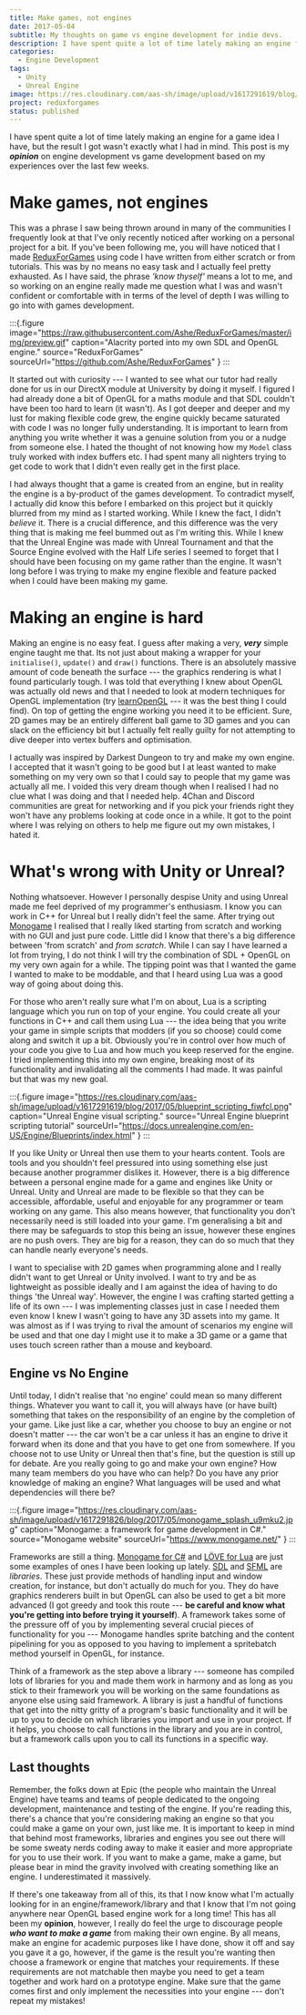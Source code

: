 ```yaml
---
title: Make games, not engines
date: 2017-05-04
subtitle: My thoughts on game vs engine development for indie devs.
description: I have spent quite a lot of time lately making an engine for a game idea I have, but the result I got wasn't exactly what I had in mind. This post is my opinion on engine development vs game development based on my experiences over the last few weeks.
categories: 
  - Engine Development
tags: 
  - Unity
  - Unreal Engine
image: https://res.cloudinary.com/aas-sh/image/upload/v1617291619/blog/2017/05/blueprint_scripting_fiwfcl.png
project: reduxforgames
status: published
---
```


I have spent quite a lot of time lately making an engine for a game idea I have, but the result I got wasn't exactly what I had in mind. This post is my ***opinion*** on engine development vs game development based on my experiences over the last few weeks.

# Make games, not engines

This was a phrase I saw being thrown around in many of the communities I frequently look at that I've only recently noticed after working on a personal project for a bit. If you've been following me, you will have noticed that I made [ReduxForGames](https://github.com/Ashe/ReduxForGames) using code I have written from either scratch or from tutorials. This was by no means no easy task and I actually feel pretty exhausted. As I have said, the phrase *'know thyself'* means a lot to me, and so working on an engine really made me question what I was and wasn't confident or comfortable with in terms of the level of depth I was willing to go into with games development.

:::{.figure
  image="https://raw.githubusercontent.com/Ashe/ReduxForGames/master/img/preview.gif"
  caption="Alacrity ported into my own SDL and OpenGL engine."
  source="ReduxForGames"
  sourceUrl="https://github.com/Ashe/ReduxForGames"
}
:::

It started out with curiosity --- I wanted to see what our tutor had really done for us in our DirectX module at University by doing it myself. I figured I had already done a bit of OpenGL for a maths module and that SDL couldn't have been too hard to learn (it wasn't). As I got deeper and deeper and my lust for making flexible code grew, the engine quickly became saturated with code I was no longer fully understanding. It is important to learn from anything you write whether it was a genuine solution from you or a nudge from someone else. I hated the thought of not knowing how my `Model` class truly worked with index buffers etc. I had spent many all nighters trying to get code to work that I didn't even really get in the first place.

I had always thought that a game is created from an engine, but in reality the engine is a by-product of the games development. To contradict myself, I actually did know this before I embarked on this project but it quickly blurred from my mind as I started working. While I knew the fact, I didn't *believe* it. There is a crucial difference, and this difference was the very thing that is making me feel bummed out as I'm writing this. While I knew that the Unreal Engine was made with Unreal Tournament and that the Source Engine evolved with the Half Life series I seemed to forget that I should have been focusing on my game rather than the engine. It wasn't long before I was trying to make my engine flexible and feature packed when I could have been making my game.

# Making an engine is hard

Making an engine is no easy feat. I guess after making a very, ***very*** simple engine taught me that. Its not just about making a wrapper for your `initialise()`, `update()` and `draw()` functions. There is an absolutely massive amount of code beneath the surface --- the graphics rendering is what I found particularly tough. I was told that everything I knew about OpenGL was actually old news and that I needed to look at modern techniques for OpenGL implementation (try [learnOpenGL](https://learnopengl.com/) --- it was the best thing I could find). On top of getting the engine working you need it to be efficient. Sure, 2D games may be an entirely different ball game to 3D games and you can slack on the efficiency bit but I actually felt really guilty for not attempting to dive deeper into vertex buffers and optimisation.

I actually was inspired by Darkest Dungeon to try and make my own engine. I accepted that it wasn't going to be good but I at least wanted to make something on my very own so that I could say to people that my game was actually all me. I voided this very dream though when I realised I had no clue what I was doing and that I needed help. 4Chan and Discord communities are great for networking and if you pick your friends right they won't have any problems looking at code once in a while. It got to the point where I was relying on others to help me figure out my own mistakes, I hated it.

# What's wrong with Unity or Unreal?

Nothing whatsoever. However I personally despise Unity and using Unreal made me feel deprived of my programmer's enthusiasm. I know you can work in C++ for Unreal but I really didn't feel the same. After trying out [Monogame](http://www.monogame.net/) I realised that I really liked starting from scratch and working with no GUI and just pure code. Little did I know that there's a big difference between 'from scratch' and *from scratch*. While I can say I have learned a lot from trying, I do not think I will try the combination of SDL + OpenGL on my very own again for a while. The tipping point was that I wanted the game I wanted to make to be moddable, and that I heard using Lua was a good way of going about doing this.

For those who aren't really sure what I'm on about, Lua is a scripting language which you run on top of your engine. You could create all your functions in C++ and call them using Lua --- the idea being that you write your game in simple scripts that modders (if you so choose) could come along and switch it up a bit. Obviously you're in control over how much of your code you give to Lua and how much you keep reserved for the engine. I tried implementing this into my own engine, breaking most of its functionality and invalidating all the comments I had made. It was painful but that was my new goal.

:::{.figure
  image="https://res.cloudinary.com/aas-sh/image/upload/v1617291619/blog/2017/05/blueprint_scripting_fiwfcl.png"
  caption="Unreal Engine visual scripting."
  source="Unreal Engine blueprint scripting tutorial"
  sourceUrl="https://docs.unrealengine.com/en-US/Engine/Blueprints/index.html"
}
:::

If you like Unity or Unreal then use them to your hearts content. Tools are tools and you shouldn't feel pressured into using something else just because another programmer dislikes it. However, there is a big difference between a personal engine made for a game and engines like Unity or Unreal. Unity and Unreal are made to be flexible so that they can be accessible, affordable, useful and enjoyable for any programmer or team working on any game. This also means however, that functionality you don't necessarily need is still loaded into your game. I'm generalising a bit and there may be safeguards to stop this being an issue, however these engines are no push overs. They are big for a reason, they can do so much that they can handle nearly everyone's needs.

I want to specialise with 2D games when programming alone and I really didn't want to get Unreal or Unity involved. I want to try and be as lightweight as possible ideally and I am against the idea of having to do things 'the Unreal way'. However, the engine I was crafting started getting a life of its own --- I was implementing classes just in case I needed them even know I knew I wasn't going to have any 3D assets into my game. It was almost as if I was trying to rival the amount of scenarios my engine will be used and that one day I might use it to make a 3D game or a game that uses touch screen rather than a mouse and keyboard.

## Engine vs No Engine

Until today, I didn't realise that 'no engine' could mean so many different things. Whatever you want to call it, you will always have (or have built) something that takes on the responsibility of an engine by the completion of your game. Like just like a car, whether you choose to buy an engine or not doesn't matter --- the car won't be a car unless it has an engine to drive it forward when its done and that you have to get one from somewhere. If you choose not to use Unity or Unreal then that's fine, but the question is still up for debate. Are you really going to go and make your own engine? How many team members do you have who can help? Do you have any prior knowledge of making an engine? What languages will be used and what dependencies will there be?

:::{.figure
  image="https://res.cloudinary.com/aas-sh/image/upload/v1617291826/blog/2017/05/monogame_splash_u9mku2.jpg"
  caption="Monogame: a framework for game development in C#."
  source="Monogame website"
  sourceUrl="https://www.monogame.net/"
}
:::

Frameworks are still a thing. [Monogame for C#](http://www.monogame.net/) and [LÖVE for Lua](https://love2d.org/) are just some examples of ones I have been looking up lately. [SDL](https://www.libsdl.org/) and [SFML](https://www.sfml-dev.org/) are *libraries*. These just provide methods of handling input and window creation, for instance, but don't actually do much for you. They do have graphics renderers built in but OpenGL can also be used to get a bit more advanced (I got greedy and took this route --- **be careful and know what you're getting into before trying it yourself**). A framework takes some of the pressure off of you by implementing several crucial pieces of functionality for you --- Monogame handles sprite batching and the content pipelining for you as opposed to you having to implement a spritebatch method yourself in OpenGL, for instance.

Think of a framework as the step above a library --- someone has compiled lots of libraries for you and made them work in harmony and as long as you stick to their framework you will be working on the same foundations as anyone else using said framework. A library is just a handful of functions that get into the nitty gritty of a program's basic functionality and it will be up to you to decide on which libraries you import and use in your project. If it helps, you choose to call functions in the library and you are in control, but a framework calls upon you to call its functions in a specific way.

## Last thoughts

Remember, the folks down at Epic (the people who maintain the Unreal Engine) have teams and teams of people dedicated to the ongoing development, maintenance and testing of the engine. If you're reading this, there's a chance that you're considering making an engine so that you could make a game on your own, just like me. It is important to keep in mind that behind most frameworks, libraries and engines you see out there will be some sweaty nerds coding away to make it easier and more appropriate for you to use their work. If you want to make a game, make a game, but please bear in mind the gravity involved with creating something like an engine. I underestimated it massively.

If there's one takeaway from all of this, its that I now know what I'm actually looking for in an engine/framework/library and that I know that I'm not going anywhere near OpenGL based engine work for a long time! This has all been my **opinion**, however, I really do feel the urge to discourage people ***who want to make a game*** from making their own engine. By all means, make an engine for academic purposes like I have done, show it off and say you gave it a go, however, if the game is the result you're wanting then choose a framework or engine that matches your requirements. If these requirements are not matchable then maybe you need to get a team together and work hard on a prototype engine. Make sure that the game comes first and only implement the necessities into your engine --- don't repeat my mistakes!

